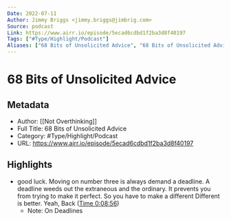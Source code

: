 ```yaml
---
Date: 2022-07-11
Author: Jimmy Briggs <jimmy.briggs@jimbrig.com>
Source: podcast
Link: https://www.airr.io/episode/5ecad6cdbd1f2ba3d8f40197
Tags: ["#Type/Highlight/Podcast"]
Aliases: ["68 Bits of Unsolicited Advice", "68 Bits of Unsolicited Advice"]
---
```

# 68 Bits of Unsolicited Advice

## Metadata
- Author: [[Not Overthinking]]
- Full Title: 68 Bits of Unsolicited Advice
- Category: #Type/Highlight/Podcast
- URL: https://www.airr.io/episode/5ecad6cdbd1f2ba3d8f40197

## Highlights
- good luck. Moving on number three is always demand a deadline. A deadline weeds out the extraneous and the ordinary. It prevents you from trying to make it perfect. So you have to make a different Different is better. Yeah, Back ([Time 0:08:56](https://www.airr.io/quote/5f37243aa7c7e0ae0a99a87e))
    - Note: On Deadlines
